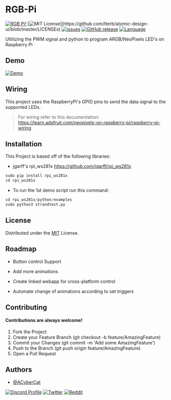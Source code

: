 # RGB-Pi
[![RGB Pi!](https://i.imgur.com/EDbCBTo.gif)](https://github.com/ACyberCat/RGB-Pi)
[![MIT License](https://img.shields.io/apm/l/atomic-design-ui.svg?)](https://github.com/tterb/atomic-design-ui/blob/master/LICENSEs)
[![issues](https://img.shields.io/github/issues/ACyberCat/RGB-Pi.svg)](https://github.com/ACyberCat/RGB-Pi/issues)
[![GitHub release](https://img.shields.io/github/release/ACyberCat/RGB-Pi.js.svg)](https://GitHub.com/ACyberCat/RGB-Pi/releases/)
[![Language](https://img.shields.io/badge/Python-14354C?style=for-the-badge&logo=python&logoColor=white)](https://www.python.org/)

Ultilizing the PWM signal and python to program ARGB/NeoPixels LED's on Raspberry Pi


## Demo
[![Demo](https://i.imgur.com/a/LwrkGD7.gif)](https://github.com/ACyberCat/RGB-Pi)
## Wiring
This project uses the RaspberryPi's GPIO pins to send the data signal to the supported LEDs.
>For wiring refer to this documentation:
https://learn.adafruit.com/neopixels-on-raspberry-pi/raspberry-pi-wiring


  
## Installation 

This Project is based off of the following libraries:
- jgarff's rpi_ws281x https://github.com/jgarff/rpi_ws281x

```python
sudo pip install rpi_ws281x
cd rpi_ws281x
```
- To run the 1st demo script run this command:
```python
cd rpi_ws281x/python/examples
sudo python3 strandtest.py 
```

## License

Distributed under the [MIT](https://choosealicense.com/licenses/mit/) License.


  
## Roadmap

- Button control Support

- Add more animations

- Create linked webapp for cross-platform control

- Automate change of animations according to set triggers
## Contributing

#### Contributions are always welcome!
1. Fork the Project
2. Create your Feature Branch (git checkout -b feature/AmazingFeature)
3. Commit your Changes (git commit -m 'Add some AmazingFeature')
4. Push to the Branch (git push origin feature/AmazingFeature)
5. Open a Pull Request
## Authors

- [@ACyberCat](https://www.github.com/ACyberCat)

[![Discord Profile](https://img.shields.io/badge/Discord-7289DA?style=for-the-badge&logo=discord&logoColor=white)](https://imgur.com/a/4pm8HLD)
[![Twitter](https://img.shields.io/badge/Twitter-1DA1F2?style=for-the-badge&logo=twitter&logoColor=white)](https://twitter.com/RealCyberCat)
[![Reddit](	https://img.shields.io/badge/Reddit-FF4500?style=for-the-badge&logo=reddit&logoColor=white)](https://www.reddit.com/user/CyberCat_)
